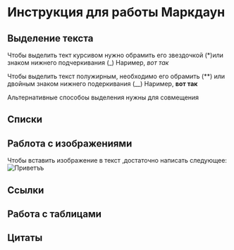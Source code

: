 # Инструкция для работы Маркдаун

## Выделение текста 

Чтобы выделить тект курсивом нужно обрамить его звездочкой (*)или знаком нижнего подчеркивания  (_) Наример, *вот так*

Чтобы выделить текст полужирным, необходимо его обрамить (**) или двойным знаком нижнего подеркивания (__) Наример, **вот так**

Альтернативные способоы выделения нужны для совмещения

## Списки 

## Раблота с изображениями

Чтобы вставить изображение в текст ,достаточно написать следующее:
![Приветъъ](Teft.jpg)

## Ссылки

## Работа с таблицами 

## Цитаты